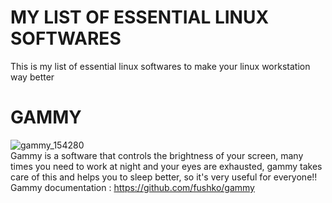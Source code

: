 # MY LIST OF ESSENTIAL LINUX SOFTWARES
This is my list of essential linux softwares to make your linux workstation way better

# GAMMY
![gammy_154280](https://github.com/rlimazzz/essentialslinux/assets/85703424/216ba5dd-40eb-4e1c-be26-7546096c4d8f)
<br>Gammy is a software that controls the brightness of your screen, many times you need to work at night and your eyes are exhausted, gammy takes care of this and helps you to sleep better, so it's very useful for everyone!!<br>Gammy documentation : https://github.com/fushko/gammy
